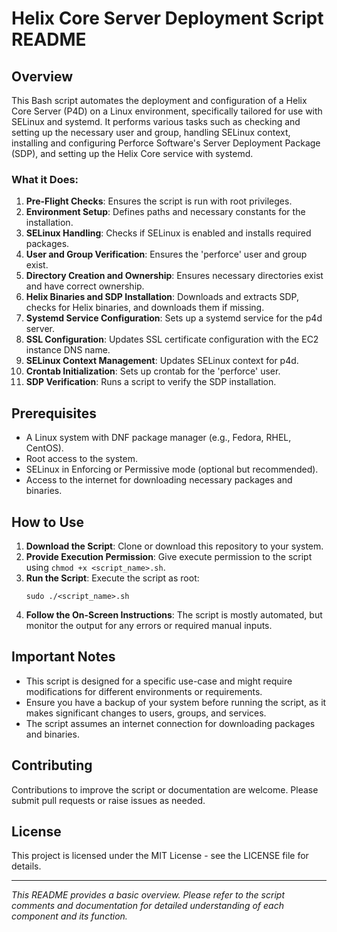 # Helix Core Server Deployment Script README

## Overview

This Bash script automates the deployment and configuration of a Helix Core Server (P4D) on a Linux environment, specifically tailored for use with SELinux and systemd. It performs various tasks such as checking and setting up the necessary user and group, handling SELinux context, installing and configuring Perforce Software's Server Deployment Package (SDP), and setting up the Helix Core service with systemd.

### What it Does:

1. **Pre-Flight Checks**: Ensures the script is run with root privileges.
2. **Environment Setup**: Defines paths and necessary constants for the installation.
3. **SELinux Handling**: Checks if SELinux is enabled and installs required packages.
4. **User and Group Verification**: Ensures the 'perforce' user and group exist.
5. **Directory Creation and Ownership**: Ensures necessary directories exist and have correct ownership.
6. **Helix Binaries and SDP Installation**: Downloads and extracts SDP, checks for Helix binaries, and downloads them if missing.
7. **Systemd Service Configuration**: Sets up a systemd service for the p4d server.
8. **SSL Configuration**: Updates SSL certificate configuration with the EC2 instance DNS name.
9. **SELinux Context Management**: Updates SELinux context for p4d.
10. **Crontab Initialization**: Sets up crontab for the 'perforce' user.
11. **SDP Verification**: Runs a script to verify the SDP installation.

## Prerequisites

- A Linux system with DNF package manager (e.g., Fedora, RHEL, CentOS).
- Root access to the system.
- SELinux in Enforcing or Permissive mode (optional but recommended).
- Access to the internet for downloading necessary packages and binaries.

## How to Use

1. **Download the Script**: Clone or download this repository to your system.
2. **Provide Execution Permission**: Give execute permission to the script using `chmod +x <script_name>.sh`.
3. **Run the Script**: Execute the script as root:
   ```
   sudo ./<script_name>.sh
   ```
4. **Follow the On-Screen Instructions**: The script is mostly automated, but monitor the output for any errors or required manual inputs.

## Important Notes

- This script is designed for a specific use-case and might require modifications for different environments or requirements.
- Ensure you have a backup of your system before running the script, as it makes significant changes to users, groups, and services.
- The script assumes an internet connection for downloading packages and binaries.

## Contributing

Contributions to improve the script or documentation are welcome. Please submit pull requests or raise issues as needed.

## License

This project is licensed under the MIT License - see the LICENSE file for details.

---

_This README provides a basic overview. Please refer to the script comments and documentation for detailed understanding of each component and its function._
